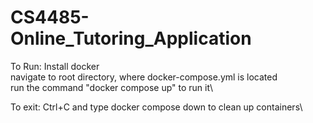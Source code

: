 # CS4485-Online_Tutoring_Application

To Run:
Install docker\
navigate to root directory, where docker-compose.yml is located\
run the command "docker compose up" to run it\

To exit:
Ctrl+C and type docker compose down to clean up containers\
